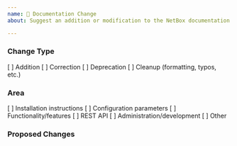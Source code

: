 ```yaml
---
name: 📖 Documentation Change
about: Suggest an addition or modification to the NetBox documentation

---
```


<!--
    NOTE: IF YOUR ISSUE DOES NOT FOLLOW THIS TEMPLATE, IT WILL BE CLOSED.

    Please indicate the nature of the change by placing an X in one of the
    boxes below.
-->
### Change Type
[ ] Addition
[ ] Correction
[ ] Deprecation
[ ] Cleanup (formatting, typos, etc.)

### Area
[ ] Installation instructions
[ ] Configuration parameters
[ ] Functionality/features
[ ] REST API
[ ] Administration/development
[ ] Other

<!-- Describe the proposed change(s). -->
### Proposed Changes

